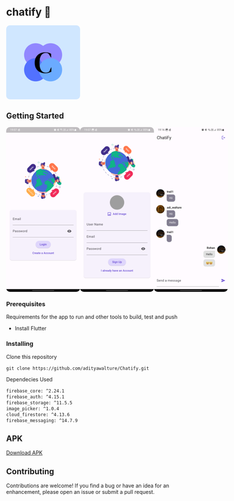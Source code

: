 # chatify 💬

<img src="./assets/Chatify_logo.png" alt="Logo" style="width: 200px; height: auto; border-radius: 10px;">


## Getting Started

<div style="display: flex; justify-content: space-evenly;">
    <img src="./assets/Screenshot_20231231_190705.png" alt="Screenshot 1" style="width: 200px; height: auto; border-radius: 10px;">
    <img src="./assets/Screenshot_20231231_190717.png" alt="Screenshot 2" style="width: 200px; height: auto; border-radius: 10px;">
    <img src="./assets/Screenshot_20231231_191626.png" alt="Screenshot 3" style="width: 200px; height: auto; border-radius: 10px;">
</div>

### Prerequisites

Requirements for the app to run and other tools to build, test and push 
- Install Flutter

### Installing

Clone this repository 

    git clone https://github.com/adityawalture/Chatify.git

Dependecies Used

    firebase_core: ^2.24.1
    firebase_auth: ^4.15.1
    firebase_storage: ^11.5.5
    image_picker: ^1.0.4
    cloud_firestore: ^4.13.6
    firebase_messaging: ^14.7.9

## APK
<a href="https://drive.google.com/file/d/1XqGO74uwajbFQymqgfXHAaW7C2Xi1tEa/view?usp=sharing">Download APK</a>

## Contributing
Contributions are welcome! If you find a bug or have an idea for an enhancement, please open an issue or submit a pull request.

